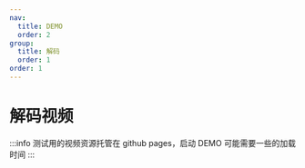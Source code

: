```yaml
---
nav:
  title: DEMO
  order: 2
group:
  title: 解码
  order: 1
order: 1
---
```


# 解码视频

:::info
测试用的视频资源托管在 github pages，启动 DEMO 可能需要一些的加载时间
:::

<code src="./decode-video.tsx"></code>
